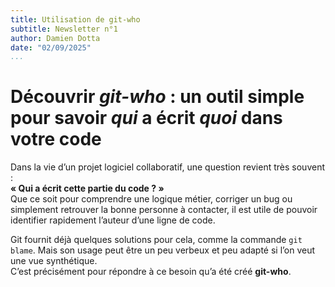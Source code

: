 ```yaml
---
title: Utilisation de git-who
subtitle: Newsletter n°1
author: Damien Dotta
date: "02/09/2025"
...
```


# Découvrir *git-who* : un outil simple pour savoir *qui* a écrit *quoi* dans votre code

Dans la vie d’un projet logiciel collaboratif, une question revient très souvent :  
**« Qui a écrit cette partie du code ? »**  
Que ce soit pour comprendre une logique métier, corriger un bug ou simplement retrouver la bonne personne à contacter, il est utile de pouvoir identifier rapidement l’auteur d’une ligne de code.

Git fournit déjà quelques solutions pour cela, comme la commande `git blame`. Mais son usage peut être un peu verbeux et peu adapté si l’on veut une vue synthétique.  
C’est précisément pour répondre à ce besoin qu’a été créé **git-who**.


